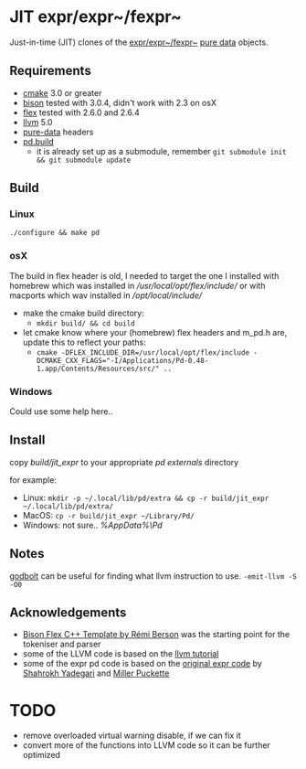 JIT expr/expr~/fexpr~
===

Just-in-time (JIT) clones of the [expr/expr~/fexpr~](http://yadegari.org/expr/expr.html) [pure data](http://puredata.info/) objects.

Requirements
---

* [cmake](https://cmake.org/) 3.0 or greater
* [bison](https://www.gnu.org/software/bison/) tested with 3.0.4, didn't work with 2.3 on osX
* [flex](https://github.com/westes/flex) tested with 2.6.0 and 2.6.4
* [llvm](http://llvm.org/) 5.0
* [pure-data](https://puredata.info/) headers
* [pd.build](https://github.com/pierreguillot/pd.build)
	* it is already set up as a submodule, remember `git submodule init && git submodule update`

Build
---

### Linux

`./configure && make pd`

### osX

The build in flex header is old, I needed to target the one I installed with homebrew which was installed in */usr/local/opt/flex/include/* or with macports which wav installed in */opt/local/include/*

* make the cmake build directory:
	* `mkdir build/ && cd build`
* let cmake know where your (homebrew) flex headers and m_pd.h are, update this to reflect your paths:
  * `cmake -DFLEX_INCLUDE_DIR=/usr/local/opt/flex/include -DCMAKE_CXX_FLAGS="-I/Applications/Pd-0.48-1.app/Contents/Resources/src/" ..`

### Windows

Could use some help here..


Install
---

copy *build/jit_expr* to your appropriate *pd externals* directory

for example:

* Linux: `mkdir -p ~/.local/lib/pd/extra && cp -r build/jit_expr  ~/.local/lib/pd/extra/`
* MacOS: `cp -r build/jit_expr ~/Library/Pd/`
* Windows: not sure.. *%AppData%\Pd*

Notes
---

[godbolt](https://godbolt.org/) can be useful for finding what llvm instruction to use.
`-emit-llvm -S -O0`

Acknowledgements
---

* [Bison Flex C++ Template by Rémi Berson](https://github.com/remusao/Bison-Flex-CPP-template) was the starting point for the tokeniser and parser
* some of the LLVM code is based on the [llvm tutorial](https://llvm.org/docs/tutorial/)
* some of the expr pd code is based on the [original expr code](https://github.com/pure-data/pure-data) by [Shahrokh Yadegari](http://yadegari.org/) and [Miller Puckette](http://msp.ucsd.edu/software.html)

TODO
===

* remove overloaded virtual warning disable, if we can fix it
* convert more of the functions into LLVM code so it can be further optimized

